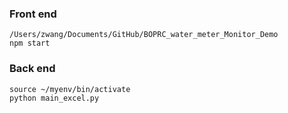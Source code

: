 ### Front end

```
/Users/zwang/Documents/GitHub/BOPRC_water_meter_Monitor_Demo
npm start
```

### Back end

```
source ~/myenv/bin/activate
python main_excel.py
```
